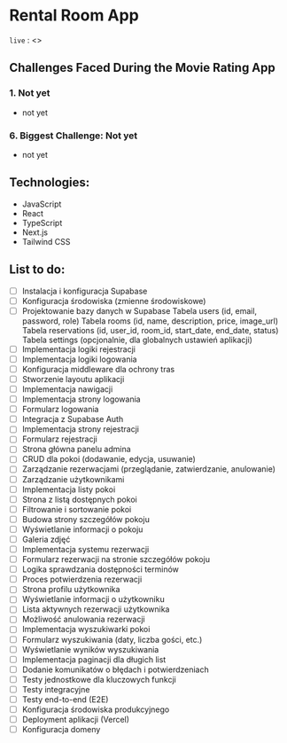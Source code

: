 # Rental Room App

`live` : <>

## Challenges Faced During the Movie Rating App

### 1. Not yet

-  not yet

### 6. Biggest Challenge: Not yet

-  not yet

## Technologies:

-  JavaScript
-  React
-  TypeScript
-  Next.js
-  Tailwind CSS

## List to do:

-  [ ] Instalacja i konfiguracja Supabase
-  [ ] Konfiguracja środowiska (zmienne środowiskowe)
-  [ ] Projektowanie bazy danych w Supabase
       Tabela users (id, email, password, role)
       Tabela rooms (id, name, description, price, image_url)
       Tabela reservations (id, user_id, room_id, start_date, end_date, status)
       Tabela settings (opcjonalnie, dla globalnych ustawień aplikacji)
-  [ ] Implementacja logiki rejestracji
-  [ ] Implementacja logiki logowania
-  [ ] Konfiguracja middleware dla ochrony tras
-  [ ] Stworzenie layoutu aplikacji
-  [ ] Implementacja nawigacji
-  [ ] Implementacja strony logowania
-  [ ] Formularz logowania
-  [ ] Integracja z Supabase Auth
-  [ ] Implementacja strony rejestracji
-  [ ] Formularz rejestracji
-  [ ] Strona główna panelu admina
-  [ ] CRUD dla pokoi (dodawanie, edycja, usuwanie)
-  [ ] Zarządzanie rezerwacjami (przeglądanie, zatwierdzanie, anulowanie)
-  [ ] Zarządzanie użytkownikami
-  [ ] Implementacja listy pokoi
-  [ ] Strona z listą dostępnych pokoi
-  [ ] Filtrowanie i sortowanie pokoi
-  [ ] Budowa strony szczegółów pokoju
-  [ ] Wyświetlanie informacji o pokoju
-  [ ] Galeria zdjęć
-  [ ] Implementacja systemu rezerwacji
-  [ ] Formularz rezerwacji na stronie szczegółów pokoju
-  [ ] Logika sprawdzania dostępności terminów
-  [ ] Proces potwierdzenia rezerwacji
-  [ ] Strona profilu użytkownika
-  [ ] Wyświetlanie informacji o użytkowniku
-  [ ] Lista aktywnych rezerwacji użytkownika
-  [ ] Możliwość anulowania rezerwacji
-  [ ] Implementacja wyszukiwarki pokoi
-  [ ] Formularz wyszukiwania (daty, liczba gości, etc.)
-  [ ] Wyświetlanie wyników wyszukiwania
-  [ ] Implementacja paginacji dla długich list
-  [ ] Dodanie komunikatów o błędach i potwierdzeniach
-  [ ] Testy jednostkowe dla kluczowych funkcji
-  [ ] Testy integracyjne
-  [ ] Testy end-to-end (E2E)
-  [ ] Konfiguracja środowiska produkcyjnego
-  [ ] Deployment aplikacji (Vercel)
-  [ ] Konfiguracja domeny
